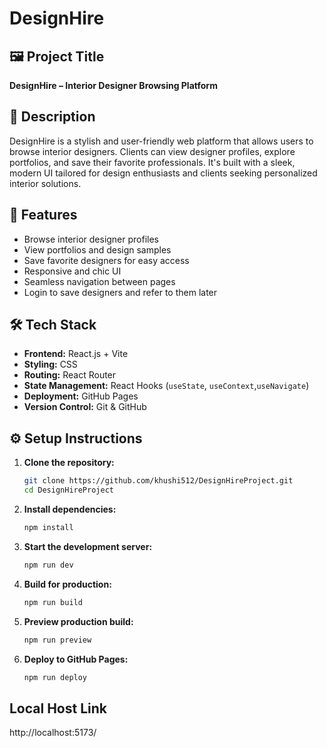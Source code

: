# DesignHire

## 🖼️ Project Title  
**DesignHire – Interior Designer Browsing Platform**

## 📝 Description  
DesignHire is a stylish and user-friendly web platform that allows users to browse interior designers. Clients can view designer profiles, explore portfolios, and save their favorite professionals. It's built with a sleek, modern UI tailored for design enthusiasts and clients seeking personalized interior solutions.

## 🌟 Features

- Browse interior designer profiles
- View portfolios and design samples
- Save favorite designers for easy access
- Responsive and chic UI
- Seamless navigation between pages
- Login to save designers and refer to them later

## 🛠️ Tech Stack

- **Frontend:** React.js + Vite  
- **Styling:** CSS  
- **Routing:** React Router  
- **State Management:** React Hooks (`useState`, `useContext`,`useNavigate`)  
- **Deployment:** GitHub Pages  
- **Version Control:** Git & GitHub  

## ⚙️ Setup Instructions

1. **Clone the repository:**

   ```bash
   git clone https://github.com/khushi512/DesignHireProject.git
   cd DesignHireProject
2. **Install dependencies:**

   ```bash
   npm install
3. **Start the development server:**

   ```bash
   npm run dev
4. **Build for production:**

   ```bash
   npm run build
5. **Preview production build:**

   ```bash
   npm run preview
6. **Deploy to GitHub Pages:**

   ```bash
   npm run deploy

## Local Host Link
   http://localhost:5173/
